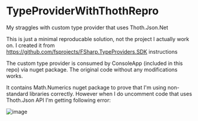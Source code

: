 # TypeProviderWithThothRepro
My straggles with custom type provider that uses Thoth.Json.Net

This is just a minimal reproducable solution, not the project I actually work on.
I created it from https://github.com/fsprojects/FSharp.TypeProviders.SDK instructions

The custom type provider is consumed by ConsoleApp (included in this repo) via nuget package.
The original code without any modifications works. 

It contains Math.Numerics nuget package to prove that  I'm using non-standard libraries correctly.
However when I do uncomment code that uses Thoth.Json API  I'm getting following error:

![image](https://user-images.githubusercontent.com/56049414/128770155-d6b042d1-9d8c-4278-996d-d16f6a1d7638.png)


